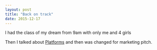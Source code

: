 ```yaml
---
layout: post
title: "Back on track"
date: 2015-12-17
---
```

I had the class of my dream from 9am with only me and 4 girls

Then I talked about
[Platforms](/ictm/assets/ICT-for-Managers-thursday.pdf) and
then was changed for marketing pitch.

